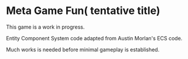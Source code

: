 # Meta Game Fun( tentative title)

This game is a work in progress. 

Entity Component System code adapted from Austin Morlan's ECS code.

Much works is needed before minimal gameplay is established.
